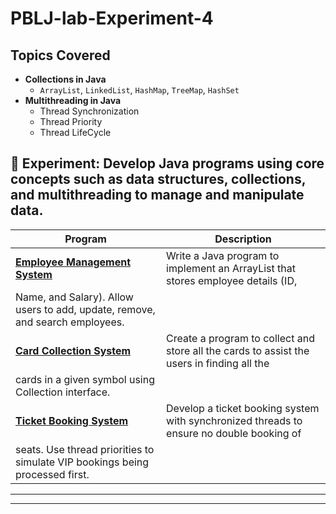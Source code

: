 # PBLJ-lab-Experiment-4

## Topics Covered
- **Collections in Java**
  - `ArrayList`, `LinkedList`, `HashMap`, `TreeMap`, `HashSet`
- **Multithreading in Java**
  - Thread Synchronization
  - Thread Priority
  - Thread LifeCycle
    

## 📌 Experiment: Develop Java programs using core concepts such as data structures, collections, and multithreading to manage and manipulate data.

| Program | Description                                 |
|---------|---------------------------------------------|
| **[Employee Management System](src/Experiment2_1/EmployeeManagement.java)** | Write a Java program to implement an ArrayList that stores employee details (ID,
Name, and Salary). Allow users to add, update, remove, and search employees. |
| **[Card Collection System](src/Experiment2_1/CardCollection.java)** | Create a program to collect and store all the cards to assist the users in finding all the
cards in a given symbol using Collection interface. |
| **[Ticket Booking System](src/Experiment2_1/TicketBooking.java)** | Develop a ticket booking system with synchronized threads to ensure no double booking of
seats. Use thread priorities to simulate VIP bookings being processed first. |

---



---
